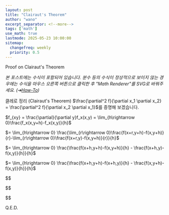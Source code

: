 ```yaml
---
layout: post
title: "Clairaut's Theorem"
author: "wano"
excerpt_separator: <!--more-->
tags: ['math']
use_math: true
lastmode: 2025-05-23 10:00:00
sitemap:
  changefreq: weekly
  priority: 0.5
---
```


Proof on Clairaut's Theorem<!--more-->

*본 포스트에는 수식이 포함되어 있습니다. 분수 등의 수식이 정상적으로 보이지 않는 경우에는 수식을 마우스 오른쪽 버튼으로 클릭한 후 "Math Renderer"를 SVG로 바꿔주세요. (➔[How-To](https://cgvfxmath.github.io/2023-03-18/math-renderer))*

클레로 정리 (Clairaut's Theorem) $\frac{\partial^2 f}{\partial x_1 \partial x_2} = \frac{\partial^2 f}{\partial x_2 \partial x_1}$를 증명해 보겠습니다.

$f_{xy} = \frac{\partial}{\partial y}f_x(x,y) = \lim_{h\rightarrow 0}\frac{f_x(x,y+h)-f_x(x,y)}{h}$

$= \lim_{h\rightarrow 0} \frac{\lim_{r\rightarrow 0}\frac{f(x+r,y+h)-f(x,y+h)}{r}-\lim_{r\rightarrow 0}\frac{f(x+r,y)-f(x,y+h)}{r}}{h}$

$= \lim_{h\rightarrow 0} \frac{\frac{f(x+h,y+h)-f(x,y+h)}{h} - \frac{f(x+h,y)-f(x,y)}{h}}{h}$

$= \lim_{h\rightarrow 0} \frac{\frac{f(x+h,y+h)-f(x+h,y)}{h} - \frac{f(x,y+h)-f(x,y)}{h}}{h}$

$$

$$

$$

Q.E.D.


